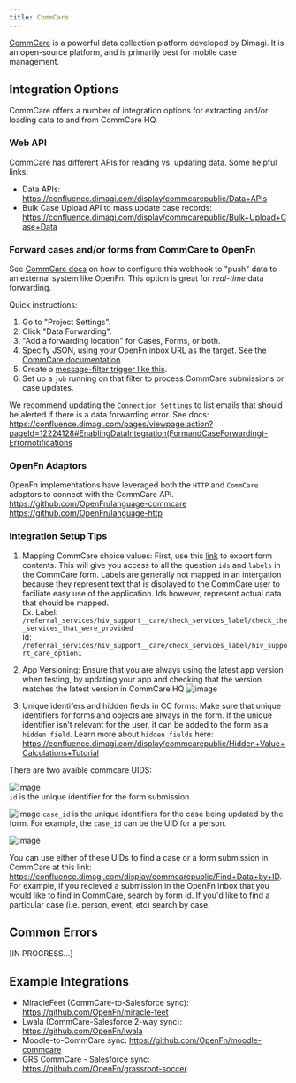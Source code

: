 ```yaml
---
title: CommCare
---
```


[CommCare](https://www.dimagi.com/commcare/) is a powerful data collection
platform developed by Dimagi. It is an open-source platform, and is primarily best for mobile case management.

## Integration Options

CommCare offers a number of integration options for extracting and/or loading
data to and from CommCare HQ.

### Web API

CommCare has different APIs for reading vs. updating data. Some helpful links:

- Data APIs: https://confluence.dimagi.com/display/commcarepublic/Data+APIs
- Bulk Case Upload API to mass update case records:
  https://confluence.dimagi.com/display/commcarepublic/Bulk+Upload+Case+Data

### Forward cases and/or forms from CommCare to OpenFn

See
[CommCare docs](https://confluence.dimagi.com/pages/viewpage.action?pageId=12224128)
on how to configure this webhook to "push" data to an external system like
OpenFn. This option is great for _real-time_ data forwarding.

Quick instructions:

1. Go to "Project Settings".
2. Click "Data Forwarding".
3. "Add a forwarding location" for Cases, Forms, or both.
4. Specify JSON, using your OpenFn inbox URL as the target. See the
   [CommCare documentation](https://confluence.dimagi.com/pages/viewpage.action?pageId=12224128).
5. Create a
   [message-filter trigger like this](/documentation/build/triggers#match-a-message-with-a-fragment-inside-another-object-called-form).
6. Set up a `job` running on that filter to process CommCare submissions or case
   updates.

We recommend updating the `Connection Settings` to list emails that should be
alerted if there is a data forwarding error. See docs:
https://confluence.dimagi.com/pages/viewpage.action?pageId=12224128#EnablingDataIntegration(FormandCaseForwarding)-Errornotifications

### OpenFn Adaptors

OpenFn implementations have leveraged both the `HTTP` and `CommCare` adaptors to
connect with the CommCare API. https://github.com/OpenFn/language-commcare
https://github.com/OpenFn/language-http

### Integration Setup Tips
1. Mapping CommCare choice values: First, use this [link](https://confluence.dimagi.com/display/commcarepublic/Export+Form+Contents) to export form contents. This will give you access to all the question `ids` and `labels` in the CommCare form. Labels are generally not mapped in an intergation because they represent text that is displayed to the CommCare user to faciliate easy use of the application. Ids however, represent actual data that should be mapped.  
Ex. Label: `/referral_services/hiv_support__care/check_services_label/check_the_services_that_were_provided`     
Id: `/referral_services/hiv_support__care/check_services_label/hiv_support_care_option1`

2. App Versioning: Ensure that you are always using the latest app version when testing, by updating your app and checking that the version matches the latest version in CommCare HQ
![image](https://user-images.githubusercontent.com/80456839/122657086-4a4a0d80-d12e-11eb-9100-54fdd4122c1d.png)

3. Unique identifers and hidden fields in CC forms: Make sure that unique identifiers for forms and objects are always in the form. If the unique identifier isn't relevant for the user, it can be added to the form as a `hidden field`. Learn more about `hidden fields` here: https://confluence.dimagi.com/display/commcarepublic/Hidden+Value+Calculations+Tutorial

There are two avaible commcare UIDS: 

![image](https://user-images.githubusercontent.com/80456839/122657189-35ba4500-d12f-11eb-8378-a5582f33d23c.png)  
`id` is the unique identifier for the form submission


![image](https://user-images.githubusercontent.com/80456839/122657185-318e2780-d12f-11eb-8615-219973910a30.png)
`case_id` is the unique identifiers for the case being updated by the form. For example, the `case_id` can be the UID for a person.


![image](https://user-images.githubusercontent.com/80456839/122657235-c3963000-d12f-11eb-9571-064f245ff814.png)

You can use either of these UIDs to find a case or a form submission in CommCare at this link: https://confluence.dimagi.com/display/commcarepublic/Find+Data+by+ID. 
For example, if you recieved a submission in the OpenFn inbox that you would like to find in CommCare, search by form id. If you'd like to find a particular case (i.e. person, event, etc) search by case. 



## Common Errors
[IN PROGRESS...]

## Example Integrations

- MiracleFeet (CommCare-to-Salesforce sync): https://github.com/OpenFn/miracle-feet 
- Lwala (CommCare-Salesforce 2-way sync): https://github.com/OpenFn/lwala
- Moodle-to-CommCare sync: https://github.com/OpenFn/moodle-commcare
- GRS CommCare - Salesforce sync: https://github.com/OpenFn/grassroot-soccer

